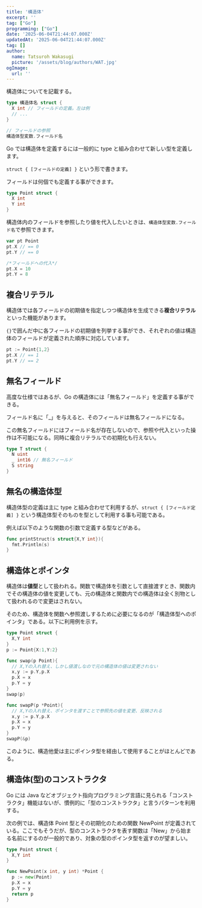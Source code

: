 ```yaml
---
title: '構造体'
excerpt: ''
tag: ["Go"]
programming: ["Go"]
date: '2025-06-04T21:44:07.000Z'
updatedAt: '2025-06-04T21:44:07.000Z'
tag: []
author:
  name: Tatsuroh Wakasugi
  picture: '/assets/blog/authors/WAT.jpg'
ogImage:
  url: ''
---
```


構造体についてを記載する。

<div class="note_content_by_programming_language" id="note_content_Go">

```go
type 構造体名 struct {
  X int // フィールドの定義。左は例
  // ...
}

// フィールドの参照
構造体型変数.フィールド名
```

Go では構造体を定義するには一般的に type と組み合わせて新しい型を定義します。

`struct { [フィールドの定義] }` という形で書きます。

フィールドは何個でも定義する事ができます。

```go
type Point struct {
  X int
  Y int
}
```

構造体内のフィールドを参照したり値を代入したいときは、`構造体型変数.フィールド名`で参照できます。

```go
var pt Point
pt.X // == 0
pt.Y // == 0

/*フィールドへの代入*/
pt.X = 10
pt.Y = 8
```

## 複合リテラル

構造体では各フィールドの初期値を指定しつつ構造体を生成できる**複合リテラル**といった機能があります。

`{}`で囲んだ中に各フィールドの初期値を列挙する事ができ、それぞれの値は構造体のフィールドが定義された順序に対応しています。

```go
pt := Point{1,2}
pt.X // == 1
pt.Y // == 2
```

## 無名フィールド

高度な仕様ではあるが、Go の構造体には「無名フィールド」を定義する事ができる。

フィールド名に「\_」を与えると、そのフィールドは無名フィールドになる。

この無名フィールドにはフィールド名が存在しないので、参照や代入といった操作は不可能になる。同時に複合リテラルでの初期化も行えない。

```go
type T struct {
  N uint
  _ int16 // 無名フィールド
  S string
}
```

## 無名の構造体型

構造体型の定義は主に type と組み合わせて利用するが、`struct { [フィールド定義] }` という構造体型そのものを型として利用する事も可能である。

例えば以下のような関数の引数で定義する型などがある。

```go
func printStruct(s struct{X,Y int}){
  fmt.Println(s)
}
```

## 構造体とポインタ

構造体は**値型**として扱われる。関数で構造体を引数として直接渡すとき、関数内でその構造体の値を変更しても、元の構造体と関数内での構造体は全く別物として扱われるので変更はされない。

そのため、構造体を関数へ参照渡しするために必要になるのが「構造体型へのポインタ」である。以下に利用例を示す。

```go
type Point struct {
  X,Y int
}
p := Point{X:1,Y:2}

func swap(p Point){
  // X,Yの入れ替え、しかし値渡しなので元の構造体の値は変更されない
  x,y := p.Y,p.X
  p.X = x
  p.Y = y
}
swap(p)

func swapP(p *Point){
  // X,Yの入れ替え、ポインタを渡すことで参照先の値を変更、反映される
  x,y := p.Y,p.X
  p.X = x
  p.Y = y
}
swapP(&p)　　　
```

このように、構造他愛は主にポインタ型を経由して使用することがほとんどである。

## 構造体(型)のコンストラクタ

Go には Java などオブジェクト指向プログラミング言語に見られる「コンストラクタ」機能はないが、慣例的に「型のコンストラクタ」と言うパターンを利用する。

次の例では、構造体 Point 型とその初期化のための関数 NewPoint が定義されている。ここでもそうだが、型のコンストラクタを表す関数は「New」から始まる名前にするのが一般的であり、対象の型のポインタ型を返すのが望ましい。

```go
type Point struct {
  X,Y int
}

func NewPoint(x int, y int) *Point {
  p := new(Point)
  p.X = x
  p.Y = y
  return p
}
```

</div>

